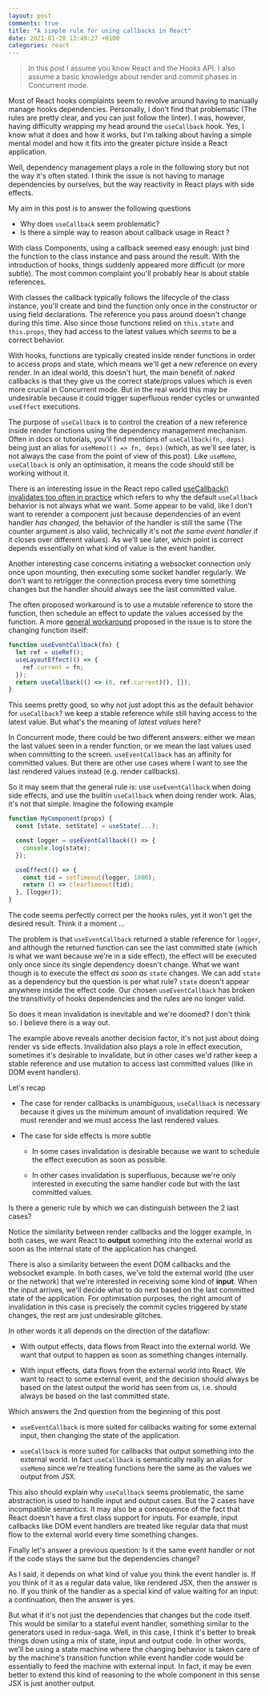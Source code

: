 ```yaml
---
layout: post
comments: true
title: "A simple rule for using callbacks in React"
date: 2021-01-20 13:49:27 +0100
categories: react
---
```


> In this post I assume you know React and the Hooks API. I also assume a basic knowledge about render and commit phases in Concurrent mode.

Most of React hooks complaints seem to revolve around having to manually manage hooks dependencies. Personally, I don't find that problematic (The rules are pretty clear, and you can just follow the linter). I was, however, having difficulty wrapping my head around the `useCallback` hook. Yes, I know what it does and how it works, but I'm talking about having a simple mental model and how it fits into the greater picture inside a React application.

Well, dependency management plays a role in the following story but not the way it's often stated. I think the issue is not having to manage dependencies by ourselves, but the way reactivity in React plays with side effects.

My aim in this post is to answer the following questions

- Why does `useCallback` seem problematic?
- Is there a simple way to reason about callback usage in React ?

With class Components, using a callback seemed easy enough: just bind the function to the class instance and pass around the result. With the introduction of hooks, things suddenly appeared more difficult (or more subtle). The most common complaint you'll probably hear is about stable references.

With classes the callback typically follows the lifecycle of the class instance, you'll create and bind the function only once in the constructor or using field declarations. The reference you pass around doesn't change during this time. Also since those functions relied on `this.state` and `this.props`, they had access to the latest values which _seems_ to be a correct behavior.

With hooks, functions are typically created inside render functions in order to access props and state, which means we'll get a new reference on every render. In an ideal world, this doesn't hurt, the main benefit of _naked_ callbacks is that they give us the correct state/props values which is even more crucial in Concurrent mode. But in the real world this may be undesirable because it could trigger superfluous render cycles or unwanted `useEffect` executions.

The purpose of `useCallback` is to control the creation of a new reference inside render functions using the dependency management mechanism. Often in docs or tutorials, you'll find mentions of `useCallback(fn, deps)` being just an alias for `useMemo(() => fn, deps)` (which, as we'll see later, is not always the case from the point of view of this post). Like `useMemo`, `useCallback` is only an optimisation, it means the code should still be working without it.

There is an interesting issue in the React repo called [useCallback() invalidates too often in practice](https://github.com/facebook/react/issues/14099) which refers to why the default `useCallback` behavior is not always what we want. Some appear to be valid, like I don't want to rerender a component just because dependencies of an event handler _has changed_, the behavior of the handler is still the same (The counter argument is also valid, technically it's not _the same event handler_ if it closes over different values). As we'll see later, which point is correct depends essentially on what kind of value is the event handler.

Another interesting case concerns initiating a websocket connection only once upon mounting, then executing some socket handler regularly. We don't want to retrigger the connection process every time something changes but the handler should always see the last committed value.

The often proposed workaround is to use a mutable reference to store the function, then schedule an effect to update the values accessed by the function. A more [general workaround](https://github.com/facebook/react/issues/14099#issuecomment-440013892) proposed in the issue is to store the changing function itself:

```js
function useEventCallback(fn) {
  let ref = useRef();
  useLayoutEffect(() => {
    ref.current = fn;
  });
  return useCallback(() => (0, ref.current)(), []);
}
```

This seems pretty good, so why not just adopt this as the default behavior for `useCallback`? we keep a stable reference while still having access to the latest value. But what's the meaning of _latest values_ here?

In Concurrent mode, there could be two different answers: either we mean the last values seen in a render function, or we mean the last values used when committing to the screen. `useEventCallback` has an affinity for committed values. But there are other use cases where I want to see the last rendered values instead (e.g. render callbacks).

So it may seem that the general rule is: use `useEventCallback` when doing side effects, and use the builtin `useCallback` when doing render work. Alas, it's not that simple. Imagine the following example

```js
function MyComponent(props) {
  const [state, setState] = useState(...);

  const logger = useEventCallback(() => {
    console.log(state);
  });

  useEffect(() => {
    const tid = setTimeout(logger, 1000);
    return () => clearTimeout(tid);
  }, [logger]);
}
```

The code seems perfectly correct per the hooks rules, yet it won't get the desired result. Think it a moment ...

The problem is that `useEventCallback` returned a stable reference for `logger`, and although the returned function can see the last committed state (which is what we want because we're in a side effect), the effect will be executed only once since its single dependency doesn't change. What we want though is to execute the effect _as soon as_ `state` changes. We can add `state` as a dependency but the question is per what rule? `state` doesn't appear anywhere inside the effect code. Our chosen `useEventCallback` has broken the transitivity of hooks dependencies and the rules are no longer valid.

So does it mean invalidation is inevitable and we're doomed? I don't think so. I believe there is a way out.

The example above reveals another decision factor, it's not just about doing render vs side effects. Invalidation also plays a role in effect execution, sometimes it's desirable to invalidate, but in other cases we'd rather keep a stable reference and use mutation to access last committed values (like in DOM event handlers).

Let's recap

- The case for render callbacks is unambiguous, `useCallback` is necessary because it gives us the minimum amount of invalidation required. We must rerender and we must access the last rendered values.

- The case for side effects is more subtle

  - In some cases invalidation is desirable because we want to schedule the effect execution as soon as possible.

  - In other cases invalidation is superfluous, because we're only interested in executing the same handler code but with the last committed values.

Is there a generic rule by which we can distinguish between the 2 last cases?

Notice the similarity between render callbacks and the logger example, in both cases, we want React to **output** something into the external world as soon as the internal state of the application has changed.

There is also a similarity between the event DOM callbacks and the websocket example. In both cases, we've told the external world (the user or the network) that we're interested in receiving some kind of **input**. When the input arrives, we'll decide what to do next based on the last committed state of the application. For optimisation purposes, the right amount of invalidation in this case is precisely the commit cycles triggered by state changes, the rest are just undesirable glitches.

In other words it all depends on the direction of the dataflow:

- With output effects, data flows from React into the external world. We want that output to happen as soon as something changes internally.

- With input effects, data flows from the external world into React. We want to react to some external event, and the decision should always be based on the latest output the world has seen from us, i.e. should always be based on the last committed state.

Which answers the 2nd question from the beginning of this post

- `useEventCallback` is more suited for callbacks waiting for some external input, then changing the state of the application.

- `useCallback` is more suited for callbacks that output something into the external world. In fact `useCallback` is semantically really an alias for `useMemo` since we're treating functions here the same as the values we output from JSX.

This also should explain why `useCallback` seems problematic, the same abstraction is used to handle input and output cases. But the 2 cases have incompatible semantics. It may also be a consequence of the fact that React doesn't have a first class support for inputs. For example, input callbacks like DOM event handlers are treated like regular data that must flow to the external world every time something changes.

Finally let's answer a previous question: Is it the same event handler or not if the code stays the same but the dependencies change?

As I said, it depends on what kind of value you think the event handler is. If you think of it as a regular data value, like rendered JSX, then the answer is no. If you think of the handler as a special kind of value waiting for an input: a continuation, then the answer is yes.

But what if it's not just the dependencies that changes but the code itself. This would be similar to a stateful event handler, something similar to the generators used in redux-saga. Well, in this case, I think it's better to break things down using a mix of state, input and output code. In other words, we'll be using a state machine where the changing behavior is taken care of by the machine's transition function while event handler code would be essentially to feed the machine with external input. In fact, it may be even better to extend this kind of reasoning to the whole component in this sense JSX is just another output.
